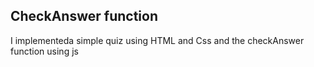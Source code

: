 ## CheckAnswer function 

I implementeda simple quiz using HTML and Css and the checkAnswer function using js
